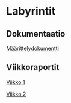 # Labyrintit

## Dokumentaatio

[Määrittelydokumentti](https://github.com/Jannepen/Labyrintit/blob/main/Dokumentaatio/M%C3%A4%C3%A4rittelydokumentti.md)

## Viikkoraportit

[Viikko 1](https://github.com/Jannepen/Labyrintit/blob/main/Dokumentaatio/Viikkoraportit/Viikkoraportti1.md)

[Viikko 2](https://github.com/Jannepen/Labyrintit/blob/main/Dokumentaatio/Viikkoraportit/Viikkoraportti2.md)
